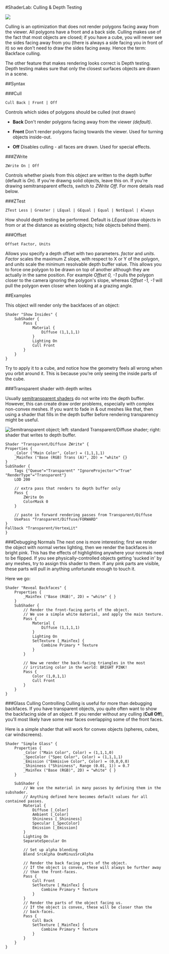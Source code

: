 #ShaderLab: Culling & Depth Testing

![](../uploads/SL/PipelineCullDepth.png) 

Culling is an optimization that does not render polygons facing away from the viewer. All polygons have a front and a back side. Culling makes use of the fact that most objects are closed; if you have a cube, you will never see the sides facing away from you (there is always a side facing you in front of it) so we don't need to draw the sides facing away. Hence the term: Backface culling.

The other feature that makes rendering looks correct is Depth testing. Depth testing makes sure that only the closest surfaces objects are drawn in a scene.



##Syntax

###Cull
````
Cull Back | Front | Off
````
Controls which sides of polygons should be culled (not drawn)

* **Back** Don't render polygons facing away from the viewer _(default)_.

* **Front** Don't render polygons facing towards the viewer. Used for turning objects inside-out.

* **Off** Disables culling - all faces are drawn. Used for special effects.


###ZWrite
````
ZWrite On | Off
````
Controls whether pixels from this object are written to the depth buffer (default is _On_). If you're drawng solid objects, leave this on. If you're drawing semitransparent effects, switch to _ZWrite Off_. For more details read below.

###ZTest
````
ZTest Less | Greater | LEqual | GEqual | Equal | NotEqual | Always
````
How should depth testing be performed. Default is _LEqual_ (draw objects in from or at the distance as existing objects; hide objects behind them).

###Offset
````
Offset Factor, Units
````
Allows you specify a depth offset with two parameters. _factor_ and _units_. _Factor_ scales the maximum Z slope, with respect to X or Y of the polygon, and _units_ scale the minimum resolvable depth buffer value. This allows you to force one polygon to be drawn on top of another although they are actually in the same position. For example _Offset 0, -1_ pulls the polygon closer to the camera ignoring the polygon's slope, whereas _Offset -1, -1_ will pull the polygon even closer when looking at a grazing angle.


##Examples

This object will render only the backfaces of an object:

````
Shader "Show Insides" {
    SubShader {
        Pass {
            Material {
                Diffuse (1,1,1,1)
            }
            Lighting On
            Cull Front
        }
    }
}
````

Try to apply it to a cube, and notice how the geometry feels all wrong when you orbit around it. This is because you're only seeing the inside parts of the cube.


###Transparent shader with depth writes

Usually [semitransparent shaders](shader-TransparentFamily) do not write into the depth buffer. However, this can create draw order problems, especially with complex non-convex meshes. If you want to fade in & out meshes like that, then using a shader that fills in the depth buffer before rendering transparency might be useful.

![Semitransparent object; left: standard Transparent/Diffuse shader; right: shader that writes to depth buffer.](../uploads/Main/TransparentDiffuseZWrite.png)

````
Shader "Transparent/Diffuse ZWrite" {
Properties {
    _Color ("Main Color", Color) = (1,1,1,1)
    _MainTex ("Base (RGB) Trans (A)", 2D) = "white" {}
}
SubShader {
    Tags {"Queue"="Transparent" "IgnoreProjector"="True" "RenderType"="Transparent"}
    LOD 200

    // extra pass that renders to depth buffer only
    Pass {
        ZWrite On
        ColorMask 0
    }

    // paste in forward rendering passes from Transparent/Diffuse
    UsePass "Transparent/Diffuse/FORWARD"
}
Fallback "Transparent/VertexLit"
}
````


###Debugging Normals
The next one is more interesting; first we render the object with normal vertex lighting, then we render the backfaces in bright pink. This has the effects of highlighting anywhere your normals need to be flipped. If you see physically-controlled objects getting 'sucked in' by any meshes, try to assign this shader to them. If any pink parts are visible, these parts will pull in anything unfortunate enough to touch it.

Here we go:

````
Shader "Reveal Backfaces" {
    Properties {
        _MainTex ("Base (RGB)", 2D) = "white" { }
    }
    SubShader {
        // Render the front-facing parts of the object.
        // We use a simple white material, and apply the main texture.
        Pass {
            Material {
                Diffuse (1,1,1,1)
            }
            Lighting On
            SetTexture [_MainTex] {
                Combine Primary * Texture
            }
        }

        // Now we render the back-facing triangles in the most
        // irritating color in the world: BRIGHT PINK!
        Pass {
            Color (1,0,1,1)
            Cull Front
        }
    }
}
````


###Glass Culling
Controlling Culling is useful for more than debugging backfaces. If you have transparent objects, you quite often want to show the backfacing side of an object. If you render without any culling (**Cull Off**), you'll most likely have some rear faces overlapping some of the front faces.

Here is a simple shader that will work for convex objects (spheres, cubes, car windscreens).



````
Shader "Simple Glass" {
    Properties {
        _Color ("Main Color", Color) = (1,1,1,0)
        _SpecColor ("Spec Color", Color) = (1,1,1,1)
        _Emission ("Emmisive Color", Color) = (0,0,0,0)
        _Shininess ("Shininess", Range (0.01, 1)) = 0.7
        _MainTex ("Base (RGB)", 2D) = "white" { }
    }

    SubShader {
        // We use the material in many passes by defining them in the subshader.
        // Anything defined here becomes default values for all contained passes.
        Material {
            Diffuse [_Color]
            Ambient [_Color]
            Shininess [_Shininess]
            Specular [_SpecColor]
            Emission [_Emission]
        }
        Lighting On
        SeparateSpecular On

        // Set up alpha blending
        Blend SrcAlpha OneMinusSrcAlpha

        // Render the back facing parts of the object.
        // If the object is convex, these will always be further away
        // than the front-faces.
        Pass {
            Cull Front
            SetTexture [_MainTex] {
                Combine Primary * Texture
            }
        }
        // Render the parts of the object facing us.
        // If the object is convex, these will be closer than the
        // back-faces.
        Pass {
            Cull Back
            SetTexture [_MainTex] {
                Combine Primary * Texture
            }
        }
    }
}
````
